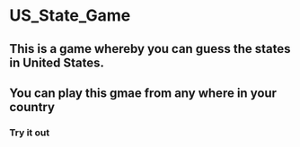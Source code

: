 # US_State_Game
## This is a game whereby you can guess the states in United States.
## You can play this gmae from any where in your country
### Try it out
